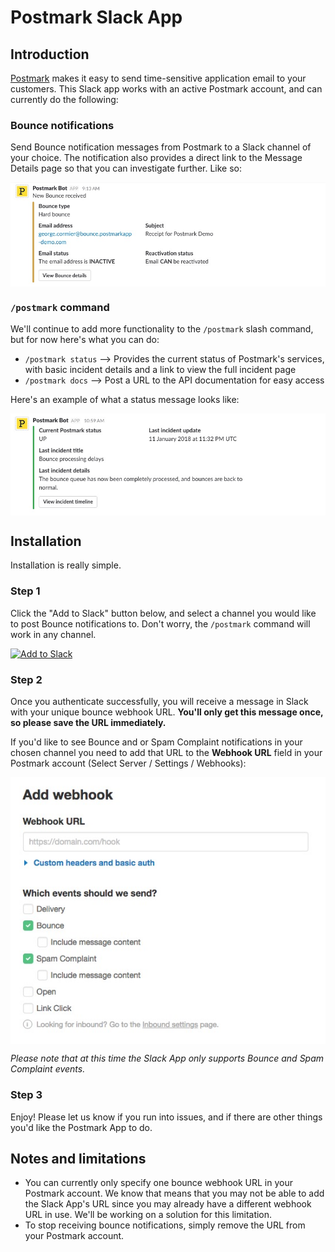 # Postmark Slack App

## Introduction

[Postmark](https://postmarkapp.com/) makes it easy to send time-sensitive application email to your customers. This Slack app works with an active Postmark account, and can currently do the following:

### Bounce notifications

Send Bounce notification messages from Postmark to a Slack channel of your choice. The notification also provides a direct link to the Message Details page so that you can investigate further. Like so:

<p><img style="display: block; margin-left: auto; margin-right: auto" title="" src="/img/bounce_example4.jpg" border="0" alt="" /></p>

### `/postmark` command

We'll continue to add more functionality to the `/postmark` slash command, but for now here's what you can do:

* `/postmark status` --> Provides the current status of Postmark's services, with basic incident details and a link to view the full incident page
* `/postmark docs` --> Post a URL to the API documentation for easy access

Here's an example of what a status message looks like:

<p><img style="display: block; margin-left: auto; margin-right: auto;" title="" src="/img/status_example2.jpg" border="0" alt="" /></p>

## Installation

Installation is really simple.

### Step 1

Click the "Add to Slack" button below, and select a channel you would like to post Bounce notifications to. Don't worry, the `/postmark` command will work in any channel.

<a href="https://slack.com/oauth/authorize?client_id=2187776628.292902757106&scope=incoming-webhook,commands&redirect_uri=https://slack.postmarkapp.com/oauth"><img alt="Add to Slack" height="40" width="139" src="https://platform.slack-edge.com/img/add_to_slack.png" srcset="https://platform.slack-edge.com/img/add_to_slack.png 1x, https://platform.slack-edge.com/img/add_to_slack@2x.png 2x" /></a>


### Step 2

Once you authenticate successfully, you will receive a message in Slack with your unique bounce webhook URL. **You'll only get this message once, so please save the URL immediately.**

If you'd like to see Bounce and or Spam Complaint notifications in your chosen channel you need to add that URL to the **Webhook URL** field in your Postmark account (Select Server / Settings / Webhooks):

<p><img style="display: block; margin-left: auto; margin-right: auto;" title="" src="/img/setURL.jpg" border="0" alt="" /></p>

*Please note that at this time the Slack App only supports Bounce and Spam Complaint events.*

### Step 3

Enjoy! Please let us know if you run into issues, and if there are other things you'd like the Postmark App to do.

## Notes and limitations

* You can currently only specify one bounce webhook URL in your Postmark account. We know that means that you may not be able to add the Slack App's URL since you may already have a different webhook URL in use. We'll be working on a solution for this limitation.
* To stop receiving bounce notifications, simply remove the URL from your Postmark account.
